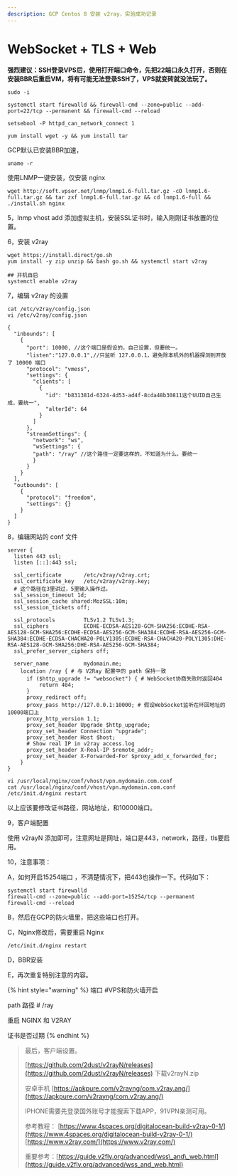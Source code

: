 ```yaml
---
description: GCP Centos 8 安装 v2ray，实验成功记录
---
```


# WebSocket + TLS + Web

**强烈建议：SSH登录VPS后，使用打开端口命令，先把22端口永久打开，否则在安装BBR后重启VM，将有可能无法登录SSH了，VPS就变砖就没法玩了。**

```text
sudo -i
```

```text
systemctl start firewalld && firewall-cmd --zone=public --add-port=22/tcp --permanent && firewall-cmd --reload
```

```text
setsebool -P httpd_can_network_connect 1
```

```text
yum install wget -y && yum install tar
```

GCP默认已安装BBR加速，

```text
uname -r
```

使用LNMP一键安装，仅安装 nginx

```text
wget http://soft.vpser.net/lnmp/lnmp1.6-full.tar.gz -cO lnmp1.6-full.tar.gz && tar zxf lnmp1.6-full.tar.gz && cd lnmp1.6-full && ./install.sh nginx
```

5，lnmp vhost add 添加虚拟主机，安装SSL证书时，输入刚刚证书放置的位置。

6，安装 v2ray 

```text
wget https://install.direct/go.sh
yum install -y zip unzip && bash go.sh && systemctl start v2ray

## 开机自启
systemctl enable v2ray
```

7，编辑 v2ray 的设置

```text
cat /etc/v2ray/config.json
vi /etc/v2ray/config.json
```

```text
{
  "inbounds": [
    {
      "port": 10000, //这个端口是假设的，自己设置，但要统一。
      "listen":"127.0.0.1",//只监听 127.0.0.1，避免除本机外的机器探测到开放了 10000 端口
      "protocol": "vmess",
      "settings": {
        "clients": [
          {
            "id": "b831381d-6324-4d53-ad4f-8cda48b30811这个UUID自己生成，要统一",
            "alterId": 64
          }
        ]
      },
      "streamSettings": {
        "network": "ws",
        "wsSettings": {
        "path": "/ray" //这个路径一定要这样的，不知道为什么。要统一
        }
      }
    }
  ],
  "outbounds": [
    {
      "protocol": "freedom",
      "settings": {}
    }
  ]
}
```

8，编辑网站的 conf 文件

```text
server {
  listen 443 ssl;
  listen [::]:443 ssl;
  
  ssl_certificate       /etc/v2ray/v2ray.crt;
  ssl_certificate_key   /etc/v2ray/v2ray.key;
  # 这个路径在3里讲过，5里输入操作过。
  ssl_session_timeout 1d;
  ssl_session_cache shared:MozSSL:10m;
  ssl_session_tickets off;
  
  ssl_protocols         TLSv1.2 TLSv1.3;
  ssl_ciphers           ECDHE-ECDSA-AES128-GCM-SHA256:ECDHE-RSA-AES128-GCM-SHA256:ECDHE-ECDSA-AES256-GCM-SHA384:ECDHE-RSA-AES256-GCM-SHA384:ECDHE-ECDSA-CHACHA20-POLY1305:ECDHE-RSA-CHACHA20-POLY1305:DHE-RSA-AES128-GCM-SHA256:DHE-RSA-AES256-GCM-SHA384;
  ssl_prefer_server_ciphers off;
  
  server_name           mydomain.me;
    location /ray { # 与 V2Ray 配置中的 path 保持一致
      if ($http_upgrade != "websocket") { # WebSocket协商失败时返回404
          return 404;
      }
      proxy_redirect off;
      proxy_pass http://127.0.0.1:10000; # 假设WebSocket监听在环回地址的10000端口上
      proxy_http_version 1.1;
      proxy_set_header Upgrade $http_upgrade;
      proxy_set_header Connection "upgrade";
      proxy_set_header Host $host;
      # Show real IP in v2ray access.log
      proxy_set_header X-Real-IP $remote_addr;
      proxy_set_header X-Forwarded-For $proxy_add_x_forwarded_for;
    }
}
```

```text
vi /usr/local/nginx/conf/vhost/vpn.mydomain.com.conf
cat /usr/local/nginx/conf/vhost/vpn.mydomain.com.conf
/etc/init.d/nginx restart
```

以上应该要修改证书路径，网站地址，和10000端口。

9，客户端配置

使用 v2rayN 添加即可，注意网址是网址，端口是443，network，路径，tls要启用。

10，注意事项：

A，如何开启15254端口 ，不清楚情况下，把443也操作一下。代码如下：

```text
systemctl start firewalld
firewall-cmd --zone=public --add-port=15254/tcp --permanent
firewall-cmd --reload
```

B，然后在GCP的防火墙里，把这些端口也打开。

C，Nginx修改后，需要重启 Nginx

```text
/etc/init.d/nginx restart
```

D，BBR安装

E，再次重复特别注意的内容。

{% hint style="warning" %}
端口 \#VPS和防火墙开启

path 路径 \# /ray 

重启 NGINX 和 V2RAY

证书是否过期
{% endhint %}

> 最后，客户端设置。
>
> [https://github.com/2dust/v2rayN/releases](https://github.com/2dust/v2rayN/releases) 下载v2rayN.zip
>
> 安卓手机 [https://apkpure.com/v2rayng/com.v2ray.ang/](https://apkpure.com/v2rayng/com.v2ray.ang/)
>
> IPHONE需要先登录国外账号才能搜索下载APP，91VPN亲测可用。
>
> 参考教程： [https://www.4spaces.org/digitalocean-build-v2ray-0-1/](https://www.4spaces.org/digitalocean-build-v2ray-0-1/) [https://www.v2ray.com/](https://www.v2ray.com/)
>
> 重要参考：[https://guide.v2fly.org/advanced/wss\_and\_web.html](https://guide.v2fly.org/advanced/wss_and_web.html)

